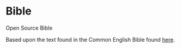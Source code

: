 # Bible
Open Source Bible

Based upon the text found in the Common English Bible found [here](http://www.biblestudytools.com/ceb/).
